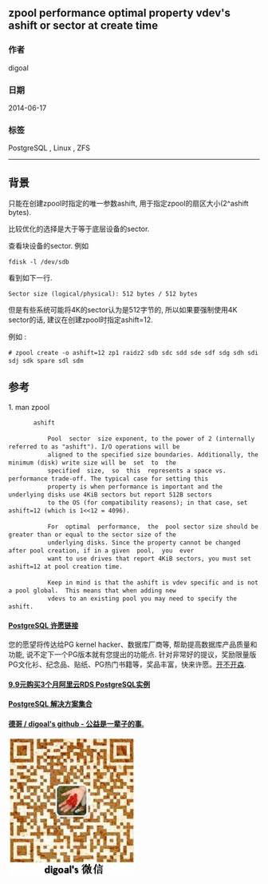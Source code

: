 ## zpool performance optimal property vdev's ashift or sector at create time  
                                                                                                                                                                             
### 作者                                                                                                                                                                         
digoal                                                                                                                                                                           
                                                                                                                                                                       
### 日期                                                                                                                                                                                          
2014-06-17                                                                                                                                                                 
                                                                                                                                                                        
### 标签                                                                                                                                                                       
PostgreSQL , Linux , ZFS                                                                                                                                                                     
                                                                                                                                                                                                         
----                                                                                                                                                                                 
                                                                                                                                                                                                                     
## 背景        
只能在创建zpool时指定的唯一参数ashift, 用于指定zpool的扇区大小(2^ashift bytes).  
  
比较优化的选择是大于等于底层设备的sector.  
  
查看块设备的sector. 例如  
  
```  
fdisk -l /dev/sdb  
```  
  
看到如下一行.  
  
```  
Sector size (logical/physical): 512 bytes / 512 bytes  
```  
  
但是有些系统可能将4K的sector认为是512字节的, 所以如果要强制使用4K sector的话, 建议在创建zpool时指定ashift=12.  
  
例如 :   
  
```  
# zpool create -o ashift=12 zp1 raidz2 sdb sdc sdd sde sdf sdg sdh sdi sdj sdk spare sdl sdm  
```  
  
## 参考  
1\. man zpool  
  
```  
       ashift  
  
           Pool  sector  size exponent, to the power of 2 (internally referred to as "ashift"). I/O operations will be  
           aligned to the specified size boundaries. Additionally, the minimum (disk) write size will be  set  to  the  
           specified  size,  so  this  represents a space vs. performance trade-off. The typical case for setting this  
           property is when performance is important and the underlying disks use 4KiB sectors but report 512B sectors  
           to the OS (for compatibility reasons); in that case, set ashift=12 (which is 1<<12 = 4096).  
  
           For  optimal  performance,  the  pool sector size should be greater than or equal to the sector size of the  
           underlying disks. Since the property cannot be changed after pool creation, if in a given  pool,  you  ever  
           want to use drives that report 4KiB sectors, you must set ashift=12 at pool creation time.  
  
           Keep in mind is that the ashift is vdev specific and is not a pool global.  This means that when adding new  
           vdevs to an existing pool you may need to specify the ashift.  
```  
  
  
  
  
  
  
  
  
  
  
  
  
  
  
  
  
  
  
  
  
  
  
  
  
  
  
  
  
  
  
  
  
  
  
  
  
  
  
  
  
  
  
  
  
  
  
  
  
  
  
  
  
  
  
  
  
  
  
  
  
  
  
  
  
  
  
  
  
  
  
  
  
  
  
#### [PostgreSQL 许愿链接](https://github.com/digoal/blog/issues/76 "269ac3d1c492e938c0191101c7238216")
您的愿望将传达给PG kernel hacker、数据库厂商等, 帮助提高数据库产品质量和功能, 说不定下一个PG版本就有您提出的功能点. 针对非常好的提议，奖励限量版PG文化衫、纪念品、贴纸、PG热门书籍等，奖品丰富，快来许愿。[开不开森](https://github.com/digoal/blog/issues/76 "269ac3d1c492e938c0191101c7238216").  
  
  
#### [9.9元购买3个月阿里云RDS PostgreSQL实例](https://www.aliyun.com/database/postgresqlactivity "57258f76c37864c6e6d23383d05714ea")
  
  
#### [PostgreSQL 解决方案集合](https://yq.aliyun.com/topic/118 "40cff096e9ed7122c512b35d8561d9c8")
  
  
#### [德哥 / digoal's github - 公益是一辈子的事.](https://github.com/digoal/blog/blob/master/README.md "22709685feb7cab07d30f30387f0a9ae")
  
  
![digoal's wechat](../pic/digoal_weixin.jpg "f7ad92eeba24523fd47a6e1a0e691b59")
  
